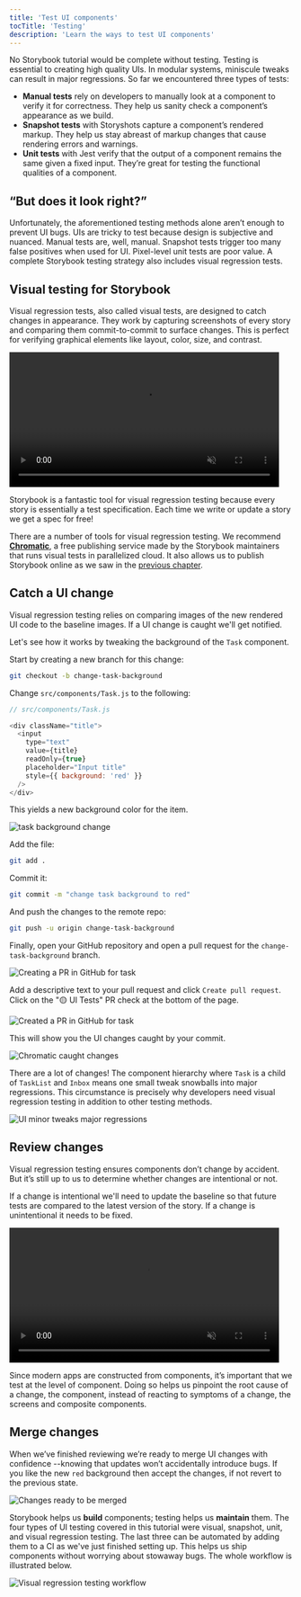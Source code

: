 ```yaml
---
title: 'Test UI components'
tocTitle: 'Testing'
description: 'Learn the ways to test UI components'
---
```


No Storybook tutorial would be complete without testing. Testing is essential to creating high quality UIs. In modular systems, miniscule tweaks can result in major regressions. So far we encountered three types of tests:

- **Manual tests** rely on developers to manually look at a component to verify it for correctness. They help us sanity check a component’s appearance as we build.
- **Snapshot tests** with Storyshots capture a component’s rendered markup. They help us stay abreast of markup changes that cause rendering errors and warnings.
- **Unit tests** with Jest verify that the output of a component remains the same given a fixed input. They’re great for testing the functional qualities of a component.

## “But does it look right?”

Unfortunately, the aforementioned testing methods alone aren’t enough to prevent UI bugs. UIs are tricky to test because design is subjective and nuanced. Manual tests are, well, manual. Snapshot tests trigger too many false positives when used for UI. Pixel-level unit tests are poor value. A complete Storybook testing strategy also includes visual regression tests.

## Visual testing for Storybook

Visual regression tests, also called visual tests, are designed to catch changes in appearance. They work by capturing screenshots of every story and comparing them commit-to-commit to surface changes. This is perfect for verifying graphical elements like layout, color, size, and contrast.

<video autoPlay muted playsInline loop style="width:480px; margin: 0 auto;">
  <source
    src="/intro-to-storybook/visual-regression-testing.mp4"
    type="video/mp4"
  />
</video>

Storybook is a fantastic tool for visual regression testing because every story is essentially a test specification. Each time we write or update a story we get a spec for free!

There are a number of tools for visual regression testing. We recommend [**Chromatic**](https://www.chromatic.com/), a free publishing service made by the Storybook maintainers that runs visual tests in parallelized cloud. It also allows us to publish Storybook online as we saw in the [previous chapter](/intro-to-storybook/react/en/deploy/).

## Catch a UI change

Visual regression testing relies on comparing images of the new rendered UI code to the baseline images. If a UI change is caught we'll get notified.

Let's see how it works by tweaking the background of the `Task` component.

Start by creating a new branch for this change:

```bash
git checkout -b change-task-background
```

Change `src/components/Task.js` to the following:

```js
// src/components/Task.js

<div className="title">
  <input
    type="text"
    value={title}
    readOnly={true}
    placeholder="Input title"
    style={{ background: 'red' }}
  />
</div>
```

This yields a new background color for the item.

![task background change](/intro-to-storybook/chromatic-task-change.png)

Add the file:

```bash
git add .
```

Commit it:

```bash
git commit -m "change task background to red"
```

And push the changes to the remote repo:

```bash
git push -u origin change-task-background
```

Finally, open your GitHub repository and open a pull request for the `change-task-background` branch.

![Creating a PR in GitHub for task](/github/pull-request-background.png)

Add a descriptive text to your pull request and click `Create pull request`. Click on the "🟡 UI Tests" PR check at the bottom of the page.

![Created a PR in GitHub for task](/github/pull-request-background-ok.png)

This will show you the UI changes caught by your commit.

![Chromatic caught changes](/intro-to-storybook/chromatic-catch-changes.png)

There are a lot of changes! The component hierarchy where `Task` is a child of `TaskList` and `Inbox` means one small tweak snowballs into major regressions. This circumstance is precisely why developers need visual regression testing in addition to other testing methods.

![UI minor tweaks major regressions](/intro-to-storybook/minor-major-regressions.gif)

## Review changes

Visual regression testing ensures components don’t change by accident. But it’s still up to us to determine whether changes are intentional or not.

If a change is intentional we'll need to update the baseline so that future tests are compared to the latest version of the story. If a change is unintentional it needs to be fixed.

<video autoPlay muted playsInline loop style="width:480px; margin: 0 auto;">
  <source
    src="/intro-to-storybook/website-workflow-review-merge-optimized.mp4"
    type="video/mp4"
  />
</video>

Since modern apps are constructed from components, it’s important that we test at the level of component. Doing so helps us pinpoint the root cause of a change, the component, instead of reacting to symptoms of a change, the screens and composite components.

## Merge changes

When we’ve finished reviewing we’re ready to merge UI changes with confidence --knowing that updates won’t accidentally introduce bugs. If you like the new `red` background then accept the changes, if not revert to the previous state.

![Changes ready to be merged](/intro-to-storybook/chromatic-review-finished.png)

Storybook helps us **build** components; testing helps us **maintain** them. The four types of UI testing covered in this tutorial were visual, snapshot, unit, and visual regression testing. The last three can be automated by adding them to a CI as we've just finished setting up. This helps us ship components without worrying about stowaway bugs. The whole workflow is illustrated below.

![Visual regression testing workflow](/intro-to-storybook/cdd-review-workflow.png)
